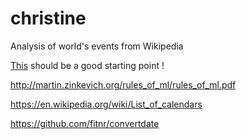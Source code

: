 # christine
Analysis of world's events from Wikipedia

[This](https://en.wikipedia.org/wiki/Portal:Current_events/2017_January_1) should be a good starting point !


http://martin.zinkevich.org/rules_of_ml/rules_of_ml.pdf


https://en.wikipedia.org/wiki/List_of_calendars


https://github.com/fitnr/convertdate
